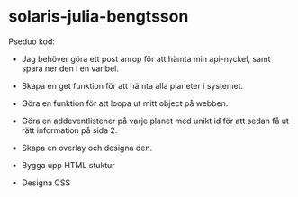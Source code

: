 # solaris-julia-bengtsson

Pseduo kod:

* Jag behöver göra ett post anrop för att hämta min api-nyckel, samt spara ner den i en varibel.
* Skapa en get funktion för att hämta alla planeter i systemet.
* Göra en funktion för att loopa ut mitt object på webben.

* Göra en addeventlistener på varje planet med unikt id för att sedan få ut rätt information på sida 2.
* Skapa en overlay och designa den.

* Bygga upp HTML stuktur
* Designa CSS